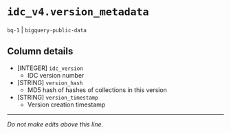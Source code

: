 # `idc_v4.version_metadata`
`bq-1` | `bigquery-public-data`

## Column details
* [INTEGER]   `idc_version`
  - IDC version number
* [STRING]    `version_hash`
  - MD5 hash of hashes of collections in this version
* [STRING]    `version_timestamp`
  - Version creation timestamp

-------------------------------------------------------------------------------
*Do not make edits above this line.*
